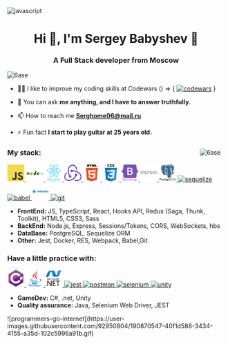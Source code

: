 

<img src="https://i.gifer.com/7StV.gif" alt="javascript"/>
<h1 align="center">Hi 👋, I'm Sergey Babyshev 🤘</h1>
<h3 align="center">A Full Stack developer from Moscow</h3>

<p align="left"> <img src="https://komarev.com/ghpvc/?username=6ase&label=Profile%20views&color=0e75b6&style=flat" alt="6ase" /> </p>

- 👨‍💻 I like to improve my coding skills at Codewars   ()   =>  { [![codewars](https://www.codewars.com/users/Sergey.Babyshev/badges/small)](https://www.codewars.com/users/Sergey.Babyshev)  }

- 💬 You can ask **me anything, and I have to answer truthfully.**

- 📫 How to reach me **Serghome06@mail.ru**

- ⚡ Fun fact **I start to play guitar at 25 years old.**

<p><img align="right" vspace="10" hspace="10" src="https://github-readme-stats.vercel.app/api/top-langs?username=6ase&show_icons=true&locale=en&layout=compact" alt="6ase" /></p>
<h3 align="left" >My stack:</h3>
<p align="left"> <a href="https://developer.mozilla.org/en-US/docs/Web/JavaScript" target="_blank" rel="noreferrer"> <img src="https://raw.githubusercontent.com/devicons/devicon/master/icons/javascript/javascript-original.svg" alt="javascript" width="40" height="40"/> </a>
 <a href="https://nodejs.org" target="_blank" rel="noreferrer"> <img src="https://raw.githubusercontent.com/devicons/devicon/master/icons/nodejs/nodejs-original-wordmark.svg" alt="nodejs" width="40" height="40"/> </a> <a href="https://reactjs.org/" target="_blank" rel="noreferrer"> <img src="https://raw.githubusercontent.com/devicons/devicon/master/icons/react/react-original-wordmark.svg" alt="react" width="40" height="40"/> </a>
<a href="https://redux.js.org" target="_blank" rel="noreferrer"> <img src="https://raw.githubusercontent.com/devicons/devicon/master/icons/redux/redux-original.svg" alt="redux" width="40" height="40"/> </a> <a href="https://www.w3.org/html/" target="_blank" rel="noreferrer"> <img src="https://raw.githubusercontent.com/devicons/devicon/master/icons/html5/html5-original-wordmark.svg" alt="html5" width="40" height="40"/> </a>
 <a href="https://www.w3schools.com/css/" target="_blank" rel="noreferrer"> <img src="https://raw.githubusercontent.com/devicons/devicon/master/icons/css3/css3-original-wordmark.svg" alt="css3" width="40" height="40"/> </a><a href="https://getbootstrap.com" target="_blank" rel="noreferrer"> <img src="https://raw.githubusercontent.com/devicons/devicon/master/icons/bootstrap/bootstrap-plain-wordmark.svg" alt="bootstrap" width="40" height="40"/> </a> <a href="https://expressjs.com" target="_blank" rel="noreferrer"> <img src="https://raw.githubusercontent.com/devicons/devicon/master/icons/express/express-original-wordmark.svg" alt="express" width="40" height="40"/> </a><a href="https://www.postgresql.org" target="_blank" rel="noreferrer"> <img src="https://raw.githubusercontent.com/devicons/devicon/master/icons/postgresql/postgresql-original-wordmark.svg" alt="postgresql" width="40" height="40"/> </a>
<a href="https://sequelize.org/" target="_blank" rel="noreferrer"> <img src="https://sequelize.org/img/logo.svg" alt="sequelize"40" height="40"/> </a> <a href="https://babeljs.io/" target="_blank" rel="noreferrer"> <img src="https://www.vectorlogo.zone/logos/babeljs/babeljs-icon.svg" alt="babel" width="40" height="40"/> </a><a href="https://webpack.js.org" target="_blank" rel="noreferrer"> <img src="https://raw.githubusercontent.com/devicons/devicon/d00d0969292a6569d45b06d3f350f463a0107b0d/icons/webpack/webpack-original-wordmark.svg" alt="webpack" width="40" height="40"/> </a><a href="https://git-scm.com/" target="_blank" rel="noreferrer"> <img src="https://www.vectorlogo.zone/logos/git-scm/git-scm-icon.svg" alt="git" width="40" height="40"/> </a> </p>
<ul>
<li><b>FrontEnd:</b> JS, TypeScript, React, Hooks API, Redux (Saga, Thunk, Toolkit), HTML5, CSS3, Sass</li>
<li><b>BackEnd:</b>  Node.js, Express, Sessions/Tokens, CORS, WebSockets, hbs</li>
<li><b>DataBase:</b>  PostgreSQL, Sequelize ORM</li>
<li><b>Other:</b> Jest, Docker, RES, Webpack, Babel,Git</li>
</ul>
<h3 align="left" >Have a little practice with:</h3>
<p align="left">
 <a href="https://www.w3schools.com/cs/" target="_blank" rel="noreferrer"> <img src="https://raw.githubusercontent.com/devicons/devicon/master/icons/csharp/csharp-original.svg" alt="csharp" width="40" height="40"/> </a> 
  <a href="https://www.java.com" target="_blank" rel="noreferrer"> <img src="https://raw.githubusercontent.com/devicons/devicon/master/icons/java/java-original.svg" alt="java" width="40" height="40"/> </a>
 <a href="https://dotnet.microsoft.com/" target="_blank" rel="noreferrer"> <img src="https://raw.githubusercontent.com/devicons/devicon/master/icons/dot-net/dot-net-original-wordmark.svg" alt="dotnet" width="40" height="40"/> </a>     <a href="https://jestjs.io" target="_blank" rel="noreferrer"> <img src="https://www.vectorlogo.zone/logos/jestjsio/jestjsio-icon.svg" alt="jest" width="40" height="40"/> </a>  <a href="https://postman.com" target="_blank" rel="noreferrer"> <img src="https://www.vectorlogo.zone/logos/getpostman/getpostman-icon.svg" alt="postman" width="40" height="40"/> </a>   <a href="https://www.selenium.dev" target="_blank" rel="noreferrer"> <img src="https://raw.githubusercontent.com/detain/svg-logos/780f25886640cef088af994181646db2f6b1a3f8/svg/selenium-logo.svg" alt="selenium" width="40" height="40"/> </a> <a href="https://unity.com/" target="_blank" rel="noreferrer"> <img src="https://www.vectorlogo.zone/logos/unity3d/unity3d-icon.svg" alt="unity" width="40" height="40"/> </a>  </p>
<ul>
<li><b>GameDev:</b> C#, .net, Unity </li>
<li><b>Quality assurance:</b> Java, Selenium Web Driver, JEST </li>
</ul>
![programmers-go-internet](https://user-images.githubusercontent.com/92950804/190870547-40f1d586-3434-4155-a35d-102c5996a91b.gif)
